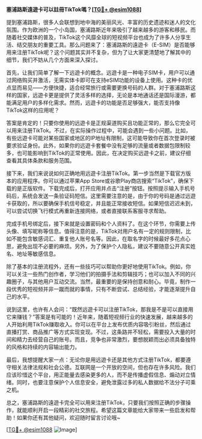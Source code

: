 **塞浦路斯遠遊卡可以註冊TikTok嗎？[[TG💪+ @esim1088](https://t.me/s/esim1088)]**

提到塞浦路斯，很多人会联想到地中海的美丽风光、丰富的历史遗迹和迷人的文化氛围。作为欧洲的一个小岛国，塞浦路斯近年来吸引了越来越多的游客和移民。而随着社交媒体的普及，TikTok这个风靡全球的短视频平台也成为了许多人分享生活、结交朋友的重要工具。那么问题来了：塞浦路斯的遠遊卡（E-SIM）是否能够用来注册TikTok呢？这个问题其实并不复杂，但为了让大家更清楚地了解其中的细节，我们不妨从几个方面来深入探讨。

首先，让我们简单了解一下远遊卡的概念。远遊卡是一种电子SIM卡，用户可以通过网络购买并激活，无需实体卡即可在支持eSIM功能的设备上使用。这种卡的优点显而易见——方便快捷，适合经常旅行或需要更换号码的人群。对于塞浦路斯这样的国家，远遊卡更是提供了灵活多样的选择，无论是本地通话还是国际漫游，都能满足用户的多样化需求。然而，远遊卡的功能是否足够强大，能否支持像TikTok这样的应用呢？

答案是肯定的！只要你使用的远遊卡是正规渠道购买且功能正常的，那么它完全可以用来注册TikTok。不过，在实际操作过程中，可能会遇到一些小问题。比如，有些远遊卡可能对某些国家或地区的IP地址有限制，这可能导致你在首次登录时被要求验证身份。此外，如果你的远遊卡套餐中没有足够的流量或者数据包限制较多，也可能影响到TikTok的正常使用。因此，在决定购买远遊卡之前，建议仔细查看其具体条款和服务范围。

接下来，我们来说说如何正确地用远遊卡注册TikTok。第一步当然是下载官方版本的应用程序。你可以通过苹果App Store或谷歌Play商店搜索“TikTok”，确保下载的是正版软件。下载完成后，打开应用并点击“注册”按钮。按照提示输入手机号码后，系统会发送一条验证码短信。这里需要注意的是，由于你的号码是通过远遊卡获取的，所以要确保手机信号稳定，并且能正常接收短信。如果短信迟迟未到，可以尝试切换飞行模式再重新连接网络，或者直接联系客服寻求帮助。

完成手机号绑定后，接下来就是设置密码和个人资料了。在这个环节，你需要上传头像、填写昵称等信息。值得注意的是，TikTok对用户名有一定的规则限制，比如不能包含敏感词汇、重复他人账号名等。因此，在取名字的时候最好多花点心思，避免出现不必要的麻烦。另外，为了保护个人隐私，建议不要随意公开真实姓名、地址等敏感信息。

除了基本的注册流程外，还有一些技巧可以帮助你更好地使用TikTok。例如，你可以关注一些热门创作者，学习他们的拍摄手法和剪辑技巧；也可以加入不同的兴趣圈子，与其他用户互动交流。当然，最重要的是保持创意和耐心。毕竟，制作一段优秀的短视频并非一蹴而就的事情，只有不断尝试、总结经验，才能逐渐提升自己的水平。

说到这里，也许有人会问：“既然远遊卡可以注册TikTok，那我是不是可以直接用它来赚钱？”答案是有可能的！近年来，随着短视频行业的快速发展，越来越多的人开始利用TikTok赚取收入。你可以在平台上发布优质内容吸引粉丝，然后通过直播打赏、商品推广等方式实现变现。不过，这条路并不轻松，需要投入大量的时间和精力去经营自己的账号。而且，竞争也非常激烈，要想脱颖而出必须具备独特的风格和持续的内容输出能力。

最后，我想提醒大家一点：无论你是用远遊卡还是其他方式注册TikTok，都要遵守相关法律法规和社会公德。互联网是一个开放的空间，但也存在许多风险。我们应该珍惜这个平台，用正能量去感染更多的人，而不是传播虚假信息、煽动对立情绪。同时，也要注意保护个人信息安全，避免泄露过多的私人数据给不法分子可乘之机。

总之，塞浦路斯的遠遊卡完全可以用来注册TikTok，只要我们按照正确的步骤操作，就能顺利开启一段精彩的社交旅程。希望这篇文章能给大家带来一些启发和帮助！如果你还有其他疑问，欢迎随时留言讨论哦~

[[TG💪+ @esim1088](https://t.me/s/esim1088) ![Image](https://i.postimg.cc/4NQfJmqS/Snipaste-2025-05-13-00-14-12.png)]